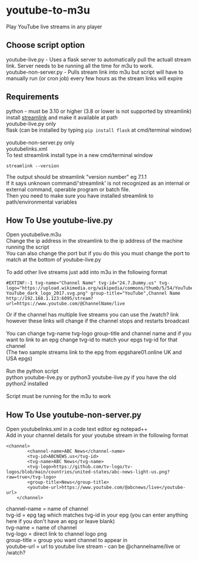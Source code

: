 # youtube-to-m3u
Play YouTube live streams in any player

## Choose script option
youtube-live.py - Uses a flask server to automatically pull the actuall stream link. Server needs to be running all the time for m3u to work. <br>
youtube-non-server.py - Pulls stream link into m3u but script will have to manually run (or cron job) every few hours as the stream links will expire

## Requirements
python - must be 3.10 or higher (3.8 or lower is not supported by streamlink)<br>
install [streamlink](https://streamlink.github.io/install.html) and make it available at path
<br>
youtube-live.py only <br>
flask (can be installed by typing ```pip install flask``` at cmd/terminal window) <br>
<br>
youtube-non-server.py only <br>
youtubelinks.xml
<br>
To test streamlink install type in a new cmd/terminal window
```
streamlink --version
```
The output should be
streamlink "version number" eg 7.1.1 <br>
If it says unknown command/'streamlink' is not recognized as an internal or external command,
operable program or batch file. <br>
Then you need to make sure you have installed streamlink to path/environmental variables

## How To Use youtube-live.py
Open youtubelive.m3u <br>
Change the ip address in the streamlink to the ip address of the machine running the script <br>
You can also change the port but if you do this you must change the port to match at the bottom of youtube-live.py <br>
<br>
To add other live streams just add into m3u in the following format 

```
#EXTINF:-1 tvg-name="Channel Name" tvg-id="24.7.Dummy.us" tvg-logo="https://upload.wikimedia.org/wikipedia/commons/thumb/5/54/YouTube_dark_logo_2017.svg/2560px-YouTube_dark_logo_2017.svg.png" group-title="YouTube",Channel Name
http://192.168.1.123:6095/stream?url=https://www.youtube.com/@ChannelName/live
```

Or if the channel has multiple live streams you can use the /watch? link however these links will change if the channel stops and restarts broadcast <br>
<br>
You can change tvg-name tvg-logo group-title and channel name and if you want to link to an epg change tvg-id to match your epgs tvg-id for that channel <br>
(The two sample streams link to the epg from epgshare01.online UK and USA epgs) <br>
<br>
Run the python script <br>
python youtube-live.py or python3 youtube-live.py if you have the old python2 installed <br>
<br>
Script must be running for the m3u to work

## How To Use youtube-non-server.py
Open youtubelinks.xml in a code text editor eg notepad++ <br>
Add in your channel details for your youtube stream in the following format

```
<channel>
        <channel-name>ABC News</channel-name>
        <tvg-id>ABCNEWS.us</tvg-id>
        <tvg-name>ABC News</tvg-name>
        <tvg-logo>https://github.com/tv-logo/tv-logos/blob/main/countries/united-states/abc-news-light-us.png?raw=true</tvg-logo>
        <group-title>News</group-title>
        <youtube-url>https://www.youtube.com/@abcnews/live</youtube-url>
    </channel>
```

channel-name = name of channel <br>
tvg-id = epg tag which matches tvg-id in your epg (you can enter anything here if you don't have an epg or leave blank) <br>
tvg-name = name of channel <br>
tvg-logo = direct link to channel logo png <br>
group-title = group you want channel to appear in <br>
youtube-url = url to youtube live stream - can be @channelname/live or /watch?
